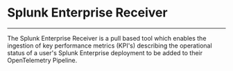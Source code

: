 # Splunk Enterprise Receiver
---

The Splunk Enterprise Receiver is a pull based tool which enables the ingestion of key performance metrics (KPI's) describing the operational status of a user's Splunk Enterprise deployment to be 
added to their OpenTelemetry Pipeline.
